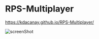 # RPS-Multiplayer

https://kdacanay.github.io/RPS-Multiplayer/

![screenShot]("assets/images/captureportfolioRPS.png") 
